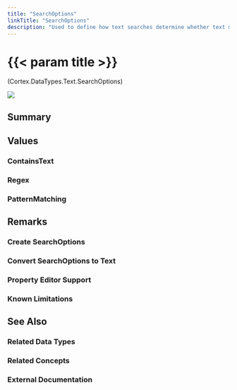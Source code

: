```yaml
---
title: "SearchOptions"
linkTitle: "SearchOptions"
description: "Used to define how text searches determine whether text matches the search (i.e. text contains the searched for text or matches the specified regex or pattern)."
---
```


# {{< param title >}}

<p class="namespace">(Cortex.DataTypes.Text.SearchOptions)</p>

<img src="/images/work-in-progress.jpg">

## Summary

## Values

### ContainsText

### Regex

### PatternMatching

## Remarks

### Create SearchOptions

### Convert SearchOptions to Text

### Property Editor Support

### Known Limitations

## See Also

### Related Data Types

### Related Concepts

### External Documentation
